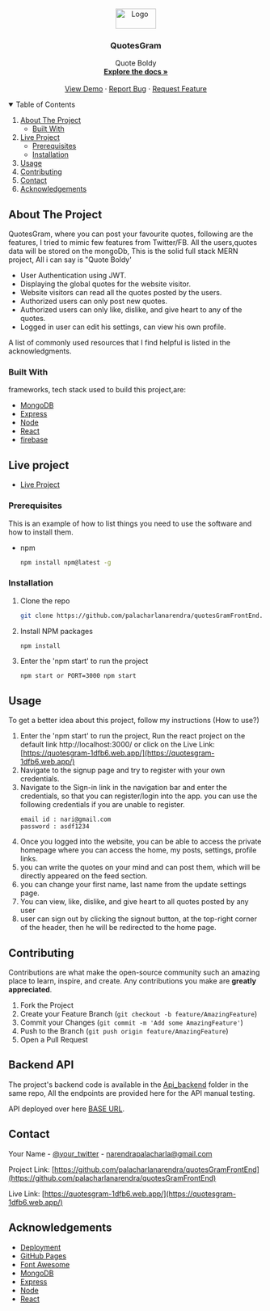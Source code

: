 
<!-- PROJECT LOGO -->
<br />
<p align="center">
  <a href="https://github.com/palacharlanarendra/amazon-clone">
    <img src="https://www.iconsdb.com/icons/preview/barbie-pink/quote-xxl.png" alt="Logo" width=80" height="40">
  </a>

  <h3 align="center">QuotesGram</h3>

  <p align="center">
    Quote Boldy
    <br />
    <a href="https://github.com/palacharlanarendra"><strong>Explore the docs »</strong></a>
    <br />
    <br />
    <a href="https://github.com/palacharlanarendra">View Demo</a>
    ·
    <a href="https://github.com/palacharlanarendra">Report Bug</a>
    ·
    <a href="https://github.com/palacharlanarendra">Request Feature</a>
  </p>
</p>

<!-- TABLE OF CONTENTS -->
<details open="open">
  <summary>Table of Contents</summary>
  <ol>
    <li>
      <a href="#about-the-project">About The Project</a>
      <ul>
        <li><a href="#built-with">Built With</a></li>
      </ul>
    </li>
    <li>
      <a href="#live-project">Live Project</a>
      <ul>
        <li><a href="#prerequisites">Prerequisites</a></li>
        <li><a href="#installation">Installation</a></li>
      </ul>
    </li>
    <li><a href="#usage">Usage</a></li>
    <li><a href="#contributing">Contributing</a></li>
    <li><a href="#contact">Contact</a></li>
    <li><a href="#acknowledgements">Acknowledgements</a></li>
  </ol>
</details>
<!-- ABOUT THE PROJECT -->


## About The Project

QuotesGram, where you can post your favourite quotes, following are the features, I tried to mimic few features from Twitter/FB.
All the users,quotes data will be stored on the mongoDb, This is the solid full stack MERN project, All i can say is "Quote Boldy'
* User Authentication using JWT.  
* Displaying the global quotes for the website visitor.  
* Website visitors can read all the quotes posted by the users.    
* Authorized users can only post new quotes. 
* Authorized users can only like, dislike, and give heart to any of the quotes.  
* Logged in user can edit his settings, can view his own profile.  



A list of commonly used resources that I find helpful is listed in the acknowledgments.

### Built With

frameworks, tech stack used to build this project,are:
* [MongoDB](https://www.mongodb.com/resources)
* [Express](https://expressjs.com/)
* [Node](https://nodejs.org/en/)
* [React](https://reactjs.org/)
* [firebase](https://firebase.google.com/)



<!-- GETTING STARTED -->
## Live project

* [Live Project](https://quotesgram-1dfb6.web.app/)



### Prerequisites

This is an example of how to list things you need to use the software and how to install them.
* npm
  ```sh
  npm install npm@latest -g
  ```

### Installation


1. Clone the repo
   ```sh
   git clone https://github.com/palacharlanarendra/quotesGramFrontEnd.git
   ```
2. Install NPM packages
   ```sh
   npm install
   ```
3. Enter the 'npm start' to run the project 
   ```JS
   npm start or PORT=3000 npm start
   ```

<!-- USAGE EXAMPLES -->
## Usage

To get a better idea about this project, follow my instructions (How to use?)

1. Enter the 'npm start' to run the project, Run the react project on the default link http://localhost:3000/ or click on the Live Link: [https://quotesgram-1dfb6.web.app/](https://quotesgram-1dfb6.web.app/)
2. Navigate to the signup page and try to register with your own credentials.
3. Navigate to the Sign-in link in the navigation bar and enter the credentials, so that you can register/login into the app.
    you can use the following credentials if you are unable to register.
     ```JS
   email id : nari@gmail.com
   password : asdf1234
   ```  
4. Once you logged into the website, you can be able to access the private homepage where you can access the home, my posts, settings, profile links.       
5. you can write the quotes on your mind and can post them, which will be directly appeared on the feed section.
6. you can change your first name, last name from the update settings page.   
7. You can view, like, dislike, and give heart to all quotes posted by any user    
8. user can sign out by clicking the signout button, at the top-right corner of the header, then he will be redirected to the home page. 

<!-- CONTRIBUTING -->
## Contributing

Contributions are what make the open-source community such an amazing place to learn, inspire, and create. Any contributions you make are **greatly appreciated**.

1. Fork the Project
2. Create your Feature Branch (`git checkout -b feature/AmazingFeature`)
3. Commit your Changes (`git commit -m 'Add some AmazingFeature'`)
4. Push to the Branch (`git push origin feature/AmazingFeature`)
5. Open a Pull Request

## Backend API
The project's backend code is available in the [Api_backend](https://github.com/palacharlanarendra/quotesGram) folder in the same repo, 
All the endpoints are provided here for the API manual testing.  

API deployed over here [BASE URL](https://quotesgram.herokuapp.com/).  
 

<!-- CONTACT -->
## Contact

Your Name - [@your_twitter](https://twitter.com/narendrapalach1) - narendrapalacharla@gmail.com

Project Link: [https://github.com/palacharlanarendra/quotesGramFrontEnd](https://github.com/palacharlanarendra/quotesGramFrontEnd)

Live Link: [https://quotesgram-1dfb6.web.app/](https://quotesgram-1dfb6.web.app/)

<!-- ACKNOWLEDGEMENTS -->
## Acknowledgements
* [Deployment](https://firebase.google.com)
* [GitHub Pages](https://pages.github.com)
* [Font Awesome](https://fontawesome.com)
* [MongoDB](https://www.mongodb.com/resources)
* [Express](https://expressjs.com/)
* [Node](https://nodejs.org/en/)
* [React](https://reactjs.org/)


